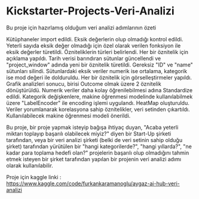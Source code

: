 # Kickstarter-Projects-Veri-Analizi
Bu proje için hazırlamış olduğum veri analizi adımlarının özeti

Kütüphaneler import edildi.
Eksik değerlerin olup olmadığı kontrol edildi. Yeterli sayıda eksik değer olmadığı için özel olarak verilen fonksiyon ile eksik değerler türetildi.
Özniteliklerin türleri belirlendi. Her bir öznitelik için açıklama yapıldı.
Tarih verisi barındıran sütunlar güncellendi ve "project_window" adında yeni bir öznitelik türetildi.
Gereksiz "ID" ve "name" sütunları silindi. 
Sütunlardaki eksik veriler numerik ise ortalama, kategorik ise mod değeri ile dolduruldu.
Her bir öznitelik için görselleştirmeler yapıldı. Grafik analizleri sonucu, birisi Outcome olmak üzere 2 öznitelik dönüştürüldü.
Numerik veriler daha kolay öğrenilebilmesi adına Standardize edildi.
Kategorik değişkenlere, makine öğrenmesi modelinde kullanılabilmek üzere "LabelEncoder" ile encoding işlemi uygulandı.
HeatMap oluşturuldu. Veriler yorumlanarak korelasyona sahip öznitelikler, veri setinden çıkartıldı. 
Kullanılabilecek makine öğrenmesi modeli önerildi.

Bu proje, bir proje yapmak isteyip bağışa ihtiyaç duyan, "Acaba yeterli miktarı toplayıp başarılı olabilecek miyiz?" diyen bir Start-Up şirketi tarafından, 
veya bir veri analizi şirketi (belki de veri setinin sahip olduğu şirket) tarafından yürütülen bir "hangi kategorilerde?", "hangi yıllarda?", "ne kadar para toplama hedefi olan?" projelerin başarılı olup olmadığını tahmin etmek isteyen bir şirket tarafından yapılan bir projenin 
veri analizi adımı olarak kullanılabilir.

Proje için kaggle linki :  https://www.kaggle.com/code/furkankaramanoglu/aygaz-ai-hub-veri-analizi

